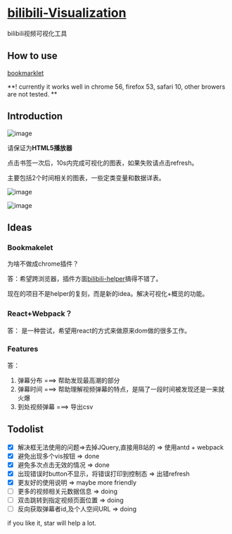 # [bilibili-Visualization](https://h12345jack.github.io/bilibili-Visualization/)
bilibili视频可视化工具

## How to use


[bookmarklet](https://h12345jack.github.io/bilibili-Visualization/)



**! currently it works well in chrome 56, firefox 53, safari 10, other browers are not tested. **

## Introduction

![image](http://wx2.sinaimg.cn/mw690/006C73MUly1fgjdt4xmkzj323m12wkjl.jpg)

请保证为**HTML5播放器**

点击书签一次后，10s内完成可视化的图表，如果失败请点击refresh。

主要包括2个时间相关的图表，一些定类变量和数据详表。

![image](https://ws1.sinaimg.cn/mw690/006C73MUly1fgd2e4zn1vj315l0owadr.jpg)

![image](https://ws4.sinaimg.cn/mw690/006C73MUly1fgd2e4zns7j315s0ni41n.jpg)


## Ideas
### Bookmakelet

为啥不做成chrome插件？


答：希望跨浏览器，插件方面[bilibili-helper](https://github.com/zacyu/bilibili-helper)搞得不错了。

现在的项目不是helper的复刻，而是新的idea。解决可视化+概览的功能。

### React+Webpack？
答： 是一种尝试，希望用react的方式来做原来dom做的很多工作。

### Features

答：
1. 弹幕分布 ===> 帮助发现最高潮的部分
2. 弹幕时间 ===> 帮助理解视频弹幕的特点，是隔了一段时间被发现还是一来就火爆
3. 到处视频弹幕 ===> 导出csv



## Todolist
- [x] 解决框无法使用的问题=>去掉JQuery,直接用B站的 => 使用antd + webpack
- [x] 避免出现多个vis按钮 => done
- [x] 避免多次点击无效的情况 => done
- [x] 出现错误时button不显示，将错误打印到控制态 => 出错refresh
- [x] 更友好的使用说明 => maybe more friendly
- [ ] 更多的视频相关元数据信息 => doing
- [ ] 双击跳转到指定视频页面位置 => doing
- [ ] 反向获取弹幕者id,及个人空间URL => doing

if you like it, star will help a lot.
